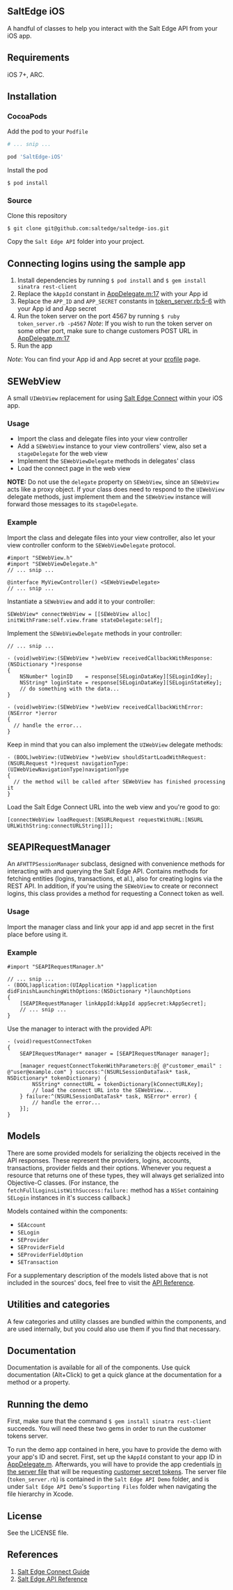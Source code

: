 ## SaltEdge iOS

A handful of classes to help you interact with the Salt Edge API from your iOS app.

## Requirements

iOS 7+, ARC.

## Installation
### CocoaPods

Add the pod to your `Podfile`

```ruby
# ... snip ...

pod 'SaltEdge-iOS'
```

Install the pod

`$ pod install`

### Source

Clone this repository

`$ git clone git@github.com:saltedge/saltedge-ios.git`

Copy the `Salt Edge API` folder into your project.

## Connecting logins using the sample app

1. Install dependencies by running `$ pod install` and `$ gem install sinatra rest-client`
2. Replace the `kAppId` constant in [AppDelegate.m:17](https://github.com/saltedge/saltedge-ios/blob/master/Salt%20Edge%20API%20Demo/AppDelegate.m#L17) with your App id
3. Replace the `APP_ID` and `APP_SECRET` constants in [token_server.rb:5-6](https://github.com/nemesis/saltedge-ios/blob/refactor-and-updates/Salt%20Edge%20API%20Demo/token_server.rb#L5-L6) with your App id and App secret
4. Run the token server on the port 4567 by running `$ ruby token_server.rb -p4567`
*Note*: If you wish to run the token server on some other port, make sure to change customers POST URL in [AppDelegate.m:17](https://github.com/saltedge/saltedge-ios/blob/master/Salt%20Edge%20API%20Demo/AppDelegate.m#L28)
5. Run the app

*Note*: You can find your App id and App secret at your [profile](https://www.saltedge.com/clients/profile/settings) page.

## SEWebView

A small `UIWebView` replacement for using [Salt Edge Connect](https://docs.saltedge.com/guides/connect/) within your iOS app.

### Usage

* Import the class and delegate files into your view controller
* Add a `SEWebView` instance to your view controllers' view, also set a `stageDelegate` for the web view
* Implement the `SEWebViewDelegate` methods in delegates' class
* Load the connect page in the web view

**NOTE:** Do not use the `delegate` property on `SEWebView`, since an `SEWebView` acts like a proxy object. If your class does need to respond to the `UIWebView` delegate methods, just implement them and the `SEWebView` instance will forward those messages to its `stageDelegate`.

### Example

Import the class and delegate files into your view controller, also let your view controller conform to the `SEWebViewDelegate` protocol.

```objc
#import "SEWebView.h"
#import "SEWebViewDelegate.h"
// ... snip ...

@interface MyViewController() <SEWebViewDelegate>
// ... snip ...
```

Instantiate a `SEWebView` and add it to your controller:

```objc
SEWebView* connectWebView = [[SEWebView alloc] initWithFrame:self.view.frame stateDelegate:self];
```

Implement the `SEWebViewDelegate` methods in your controller:

```objc
// ... snip ...

- (void)webView:(SEWebView *)webView receivedCallbackWithResponse:(NSDictionary *)response
{
    NSNumber* loginID    = response[SELoginDataKey][SELoginIdKey];
    NSString* loginState = response[SELoginDataKey][SELoginStateKey];
    // do something with the data...
}

- (void)webView:(SEWebView *)webView receivedCallbackWithError:(NSError *)error
{
  // handle the error...
}
```

Keep in mind that you can also implement the `UIWebView` delegate methods:

```objc
- (BOOL)webView:(UIWebView *)webView shouldStartLoadWithRequest:(NSURLRequest *)request navigationType:(UIWebViewNavigationType)navigationType
{
  // the method will be called after SEWebView has finished processing it
}
```

Load the Salt Edge Connect URL into the web view and you're good to go:

```objc
[connectWebView loadRequest:[NSURLRequest requestWithURL:[NSURL URLWithString:connectURLString]]];
```

## SEAPIRequestManager

An `AFHTTPSessionManager` subclass, designed with convenience methods for interacting with and querying the Salt Edge API. Contains methods for fetching entities (logins, transactions, et al.), also for creating logins via the REST API. In addition, if you're using the `SEWebView` to create or reconnect logins, this class provides a method for requesting a Connect token as well.

### Usage

Import the manager class and link your app id and app secret in the first place before using it.

### Example

```objc
#import "SEAPIRequestManager.h"

// ... snip ...
- (BOOL)application:(UIApplication *)application didFinishLaunchingWithOptions:(NSDictionary *)launchOptions
{
    [SEAPIRequestManager linkAppId:kAppId appSecret:kAppSecret];
    // ... snip ...
}
```

Use the manager to interact with the provided API:

```objc
- (void)requestConnectToken
{
    SEAPIRequestManager* manager = [SEAPIRequestManager manager];

    [manager requestConnectTokenWithParameters:@{ @"customer_email" : @"user@example.com" } success:^(NSURLSessionDataTask* task, NSDictionary* tokenDictionary) {
        NSString* connectURL = tokenDictionary[kConnectURLKey];
        // load the connect URL into the SEWebView...
    } failure:^(NSURLSessionDataTask* task, NSError* error) {
        // handle the error...
    }];
}
```

## Models

There are some provided models for serializing the objects received in the API responses. These represent the providers, logins, accounts, transactions, provider fields and their options. Whenever you request a resource that returns one of these types, they will always get serialized into Objective-C classes. (For instance, the `fetchFullLoginsListWithSuccess:failure:` method has a `NSSet` containing `SELogin` instances in it's success callback.)

Models contained within the components:

* `SEAccount`
* `SELogin`
* `SEProvider`
* `SEProviderField`
* `SEProviderFieldOption`
* `SETransaction`

For a supplementary description of the models listed above that is not included in the sources' docs, feel free to visit the [API Reference](https://docs.saltedge.com/reference/).

## Utilities and categories

A few categories and utility classes are bundled within the components, and are used internally, but you could also use them if you find that necessary.

## Documentation

Documentation is available for all of the components. Use quick documentation (Alt+Click) to get a quick glance at the documentation for a method or a property.

## Running the demo

First, make sure that the command `$ gem install sinatra rest-client` succeeds. You will need these two gems in order to run the customer tokens server.

To run the demo app contained in here, you have to provide the demo with your app's ID and secret.
First, set up the `kAppId` constant to your app ID in [AppDelegate.m](https://github.com/saltedge/saltedge-ios/blob/master/Salt%20Edge%20API%20Demo/AppDelegate.m#L17).
Afterwards, you will have to provide the app credentials [in the server file](https://github.com/saltedge/saltedge-ios/blob/master/Salt%20Edge%20API%20Demo/token_server.rb#L5-L6) that will be requesting [customer secret tokens](https://docs.saltedge.com/guides/authentication/#app_id_and_customer_secret). The server file (`token_server.rb`) is contained in the `Salt Edge API Demo` folder, and is under `Salt Edge API Demo`'s `Supporting Files` folder when navigating the file hierarchy in Xcode.

## License

See the LICENSE file.

## References

1. [Salt Edge Connect Guide](https://docs.saltedge.com/guides/connect/)
2. [Salt Edge API Reference](https://docs.saltedge.com/reference/)
